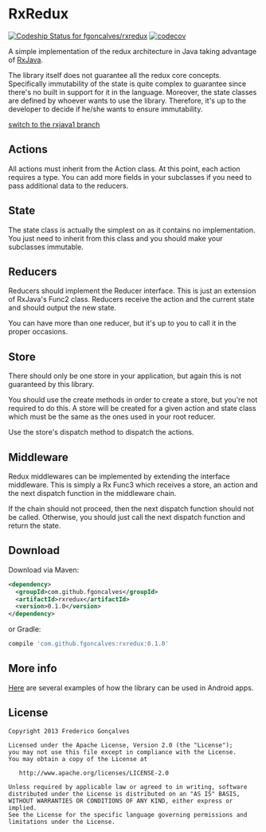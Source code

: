 # RxRedux

[ ![Codeship Status for fgoncalves/rxredux](https://codeship.com/projects/a8dab640-569b-0134-6589-3673ae8df907/status?branch=master)](https://codeship.com/projects/172363) [![codecov](https://codecov.io/gh/fgoncalves/rxredux/branch/master/graph/badge.svg)](https://codecov.io/gh/fgoncalves/rxredux)

A simple implementation of the redux architecture in Java taking advantage of
[RxJava](https://github.com/ReactiveX/RxJava).

The library itself does not guarantee all the redux core concepts. Specifically immutability
of the state is quite complex to guarantee since there's no built in support for it in the
language. Moreover, the state classes are defined by whoever wants to use the library.
Therefore, it's up to the developer to decide if he/she wants to ensure immutability.

[switch to the rxjava1 branch](https://github.com/fgoncalves/rxredux/tree/rxjava1)

## Actions

All actions must inherit from the Action class. At this point, each action requires a type.
You can add more fields in your subclasses if you need to pass additional data to the reducers.

## State

The state class is actually the simplest on as it contains no implementation. You just need to
inherit from this class and you should make your subclasses immutable.

## Reducers

Reducers should implement the Reducer interface. This is just an extension of RxJava's Func2 class.
Reducers receive the action and the current state and should output the new state.

You can have more than one reducer, but it's up to you to call it in the proper occasions.

## Store

There should only be one store in your application, but again this is not guaranteed by this library.

You should use the create methods in order to create a store, but you're not required to do this.
A store will be created for a given action and state class which must be the same as the ones
used in your root reducer.

Use the store's dispatch method to dispatch the actions.

## Middleware

Redux middlewares can be implemented by extending the interface middleware. This is simply a Rx Func3
which receives a store, an action and the next dispatch function in the middleware chain.

If the chain should not proceed, then the next dispatch function should not be called. Otherwise,
you should just call the next dispatch function and return the state.

## Download

Download via Maven:
```xml
<dependency>
  <groupId>com.github.fgoncalves</groupId>
  <artifactId>rxredux</artifactId>
  <version>0.1.0</version>
</dependency>
```
or Gradle:
```groovy
compile 'com.github.fgoncalves:rxredux:0.1.0'
```

## More info

[Here](https://github.com/fgoncalves/rxredux-demos) are several examples of how the library can be
used in Android apps.

## License

    Copyright 2013 Frederico Gonçalves

    Licensed under the Apache License, Version 2.0 (the "License");
    you may not use this file except in compliance with the License.
    You may obtain a copy of the License at

       http://www.apache.org/licenses/LICENSE-2.0

    Unless required by applicable law or agreed to in writing, software
    distributed under the License is distributed on an "AS IS" BASIS,
    WITHOUT WARRANTIES OR CONDITIONS OF ANY KIND, either express or implied.
    See the License for the specific language governing permissions and
    limitations under the License.
